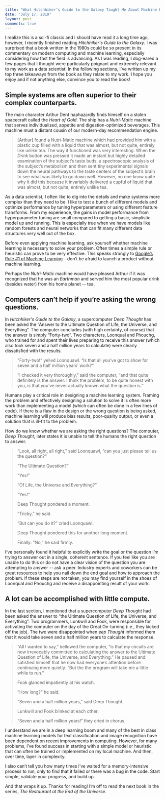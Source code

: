 ```yaml
---
title: "What Hitchhiker’s Guide to the Galaxy Taught Me About Machine Learning"
date: "July 17, 2019"
layout: post
comments: true
---
```




I realize this is a sci-fi classic and I should have read it a long time ago, however, I recently finished reading *Hitchhiker's Guide to the Galaxy*.  I was surprised that a book written in the 1980s could be so present in its commentary on modern computing and machine learning, especially considering how fast the field is advancing. As I was reading, I dog-eared a few pages that I thought were particularly poignant and extremely relevant to my work as a data scientist. In the following sections, I’ve written up my top three takeaways from the book as they relate to my work. I hope you enjoy and if not anything else, convince you to read the book!

<!--break-->
 
## Simple systems are often superior to their complex counterparts.
 
The main character Arthur Dent haphazardly finds himself on a stolen spacecraft called the *Heart of Gold*.  The ship has a *Nutri-Matic* machine that serves individualized, appetite and digestion-optimized beverages. This machine must a distant cousin of our modern-day recommendation engine.
 
>[Arthur] found a Nutri-Matic machine which had provided him with a plastic cup filled with a liquid that was almost, but not quite, entirely like unlike tea. The way it functioned was very interesting. When the *Drink* button was pressed it made an instant but highly detailed examination of the subject’s taste buds, a spectroscopic analysis of the subject’s metabolism and then sent tiny experimental signals down the neural pathways to the taste centers of the subject’s brain to see what was likely to go down well. However, no one know quite why it did this because it invariably delivered a cupful of liquid that was almost, but not quite, entirely unlike tea.
 
As a data scientist, I often like to dig into the details and make systems more complex than they need to be. I like to test a bunch of different models and optimize performance by tuning hyperparameters or using different feature transforms. From my experience, the gains in model performance from hyperparameter tuning are small compared to getting a basic, simplistic model up and running. This is especially true when we have models like random forests and neural networks that can fit many different data structures very well out of the box.
 
Before even applying machine learning, ask yourself whether machine learning is necessary to solve your problem. Often times a simple rule or heuristic can prove to be very effective. This speaks strongly to [Google’s Rule #1 of Machine Learning](https://developers.google.com/machine-learning/guides/rules-of-ml/) – don’t be afraid to launch a product without machine learning.

Perhaps the *Nutri-Matic* machine would have pleased Arthur if it was recognized that he was an *Earthman* and served him the most popular drink (besides water) from his home planet -- tea.

## Computers can’t help if you’re asking the wrong questions.
 
In *Hitchhiker's Guide to the Galaxy*, a supercomputer *Deep Thought* has been asked the “Answer to the Ultimate Question of Life, the Universe, and Everything”. The computer concludes (with high certainty, of course) that the answer is simply “Forty-two”. Two characters, Loonqual and Phouchg, who trained for and spent their lives preparing to receive this answer (which also took seven and a half million years to calculate) were clearly dissatisfied with the results.
 
>“Forty-two!” yelled Loonquawl. “Is that all you’ve got to show for seven and a half million years’ work?”
>
>“I checked it very thoroughly,” said the computer, “and that quite definitely is the answer. I think the problem, to be quite honest with you, is that you’ve never actually known what the question is.”
 
Humans play a critical role in designing a machine learning system. Framing the problem and effectively designing a solution to solve it is often more work than implementing a model (which can often be done in a few lines of code). If there is a flaw in the design or the wrong question is being asked, machine learning will produce bias results, poor-quality output, or even a solution that is ill-fit to the problem.
 
How do we know whether we are asking the right questions? The computer, *Deep Thought*, later states it is unable to tell the humans the right question to answer.
 
>“Look, all right, all right,” said Loonquawl, “can you just please tell us the question?”
>
>“The Ultimate Question?”
>
>“Yes!”
>
>“Of Life, the Universe and Everything?”
>
>“Yes!”
>
>Deep Thought pondered a moment.
>
>“Tricky,” he said.
>
>“But can you do it?” cried Loonquawl.
>
>Deep Thought pondered this for another long moment.
>
>Finally: “No,” he said firmly.

I’ve personally found it helpful to explicitly write the goal or the question I’m trying to answer out in a single, coherent sentence. If you feel like you are unable to do this or do not have a clear vision of the question you are attempting to answer -- ask a peer. Industry experts and coworkers can be great resources to help you nail down the end goal and how to approach the problem. If these steps are not taken, you may find yourself in the shoes of Loonqual and Phouchg and receive a disappointing result of your work.
 
## A lot can be accomplished with little compute.
 
In the last section, I mentioned that a supercomputer *Deep Thought* had been asked the answer to “the Ultimate Question of Life, the Universe, and Everything”. Two programmers, Lunkwill and Fook, were responsible for activating the computer on the day of the Great On-turning (i.e., they kicked off the job). The two were disappointed when *eep Thought* informed them that it would take seven and a half million years to calculate the response.
 
>“All I wanted to say,” bellowed the computer, “is that my circuits are now irrevocably committed to calculating the answer to the Ultimate Question of Life, the Universe, and Everything.” He paused and satisfied himself that he now had everyone’s attention before continuing more quietly. “But the the program will take me a little while to run.”
>
>Fook glanced impatiently at his watch.
>
>“How long?” he said.
>
>“Seven and a half million years,” said Deep Thought.
>
>Lunkwill and Fook blinked at each other.
>
>“Seven and a half million years!” they cried in chorus.
 
I understand we are in a deep learning boom and many of the best in class machine learning models for text classification and image recognition have been dependent on recent improvements in computing. However, for many problems, I’ve found success in starting with a simple model or heuristic that can often be trained or implemented on my local machine. And then, over time, layer in complexity.

I also can’t tell you how many times I’ve waited for a memory-intensive process to run, only to find that it failed or there was a bug in the code. Start simple, validate your progress, and build up.
 
And that wraps it up. Thanks for reading! I’m off to read the next book in the series, *The Restaurant at the End of the Universe*.
